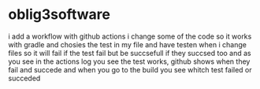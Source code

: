 # oblig3software
i add a workflow with github actions
i change some of the code so it works with gradle and chosies the test in my file and have testen when i change files so it will fail if the test fail but be succsefull if they succsed too
and as you see in the actions log you see the test works, github shows when they fail and succede and when you go to the build you see whitch test failed or succeded
